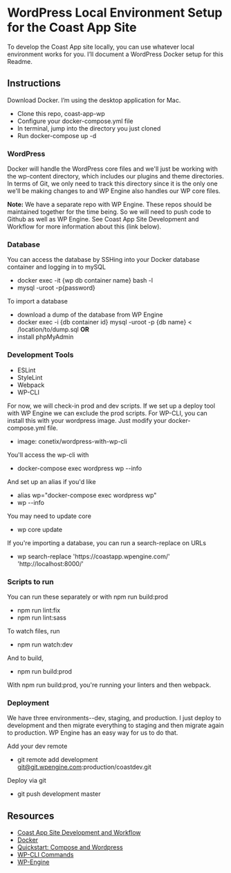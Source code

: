 # WordPress Local Environment Setup for the Coast App Site

To develop the Coast App site locally, you can use whatever local environment works for you. I’ll document a WordPress Docker setup for this Readme.

## Instructions
Download Docker. I’m using the desktop application for Mac.

* Clone this repo, coast-app-wp
* Configure your docker-compose.yml file
* In terminal, jump into the directory you just cloned
* Run docker-compose up -d

### WordPress
Docker will handle the WordPress core files and we'll just be working with the wp-content directory, which includes our plugins and theme directories. In terms of Git, we only need to track this directory since it is the only one we'll be making changes to and WP Engine also handles our WP core files.

**Note:** We have a separate repo with WP Engine. These repos should be maintained together for the time being. So we will need to push code to Github as well as WP Engine. See Coast App Site Development and Workflow for more information about this (link below).

### Database
You can access the database by SSHing into your Docker database container and logging in to mySQL  
* docker exec -it {wp db container name} bash -l  
* mysql -uroot -p{password}

To import a database
* download a dump of the database from WP Engine
* docker exec -i {db container id} mysql -uroot -p {db name} < /location/to/dump.sql **OR** 
* install phpMyAdmin  

### Development Tools
* ESLint
* StyleLint
* Webpack
* WP-CLI

For now, we will check-in prod and dev scripts. If we set up a deploy tool with WP Engine we can exclude the prod scripts. For WP-CLI, you can install this with your wordpress image. Just modify your docker-compose.yml file.

* image: conetix/wordpress-with-wp-cli

You'll access the wp-cli with  
* docker-compose exec wordpress wp --info

And set up an alias if you'd like
* alias wp="docker-compose exec wordpress wp"
* wp --info

You may need to update core  
* wp core update

If you're importing a database, you can run a search-replace on URLs
* wp search-replace 'https<nolink>://coastapp.wpengine.com/' 'http<nolink>://localhost:8000/'

### Scripts to run
You can run these separately or with npm run build:prod
* npm run lint:fix
* npm run lint:sass

To watch files, run 
* npm run watch:dev

And to build,
* npm run build:prod

With npm run build:prod, you're running your linters and then webpack.

### Deployment
We have three environments--dev, staging, and production. I just deploy to development and then migrate everything to staging and then migrate again to production. WP Engine has an easy way for us to do that.

Add your dev remote
* git remote add development git@git.wpengine.com:production/coastdev.git

Deploy via git
* git push development master


## Resources
* <a href="https://drive.google.com/open?id=1Mgy8sYCdmvABNpBWOi429Ez_cPHvTvYgX0nMD48Lgt8" target="_blank">Coast App Site Development and Workflow</a>
* <a href="https://www.docker.com/" target="_blank">Docker</a>
* <a href="https://docs.docker.com/compose/wordpress/" target="_blank">Quickstart: Compose and Wordpress</a>
* <a href="https://developer.wordpress.org/cli/commands/" target="_blank">WP-CLI Commands</a>
* <a href="https://my.wpengine.com/" target="_blank">WP-Engine</a>